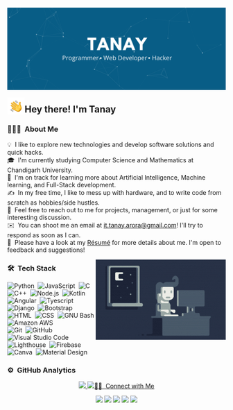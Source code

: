 ![Tanay Banner](https://github.com/tanay-arora/tanay-arora/blob/main/assets/Tanay-banner.png)

<img alt="Night Coding" src="./assets/Hand%20Wave.gif" width='40' align="left"/><h2>Hey there! I'm Tanay</h2>

<!-- ## 👋 &nbsp;Hey there! I'm Tanay -->

### 👨🏻‍💻 &nbsp;About Me

💡 &nbsp;I like to explore new technologies and develop software solutions and quick hacks.\
🎓 &nbsp;I'm currently studying Computer Science and Mathematics at Chandigarh University.\
🌱 &nbsp;I'm on track for learning more about Artificial Intelligence, Machine learning, and Full-Stack development.\
✍️ &nbsp;In my free time, I like to mess up with hardware, and to write code from scratch as hobbies/side hustles.\
💬 &nbsp;Feel free to reach out to me for projects, management, or just for some interesting discussion.\
✉️ &nbsp;You can shoot me an email at it.tanay.arora@gmail.com! I'll try to respond as soon as I can.\
📄 &nbsp;Please have a look at my [Résumé]() for more details about me. I'm open to feedback and suggestions!

<img alt="Night Coding" src="./assets/Night-Coding.gif" align="right"/>

### 🛠 &nbsp;Tech Stack

![Python](https://img.shields.io/badge/-Python-05122A?style=flat&logo=python)&nbsp;
![JavaScript](https://img.shields.io/badge/-JavaScript-05122A?style=flat&logo=javascript)&nbsp;
![C](https://img.shields.io/badge/-C-05122A?style=flat&logo=C&logoColor=A8B9CC)&nbsp;
![C++](https://img.shields.io/badge/-C++-05122A?style=flat&logo=C%2B%2B&logoColor=00599C)&nbsp;
![Node.js](https://img.shields.io/badge/-Node.js-05122A?style=flat&logo=node.js)&nbsp;
![Kotlin](https://img.shields.io/badge/-Kotlin-02122B?style=flat&logo=kotlin)&nbsp;
![Angular](https://img.shields.io/badge/-Angular-02122B?style=flat&logo=angular)&nbsp;
![Tyescript](https://img.shields.io/badge/-TypeScript-02122B?style=flat&logo=typescript)\
![Django](https://img.shields.io/badge/-Django-05122A?style=flat&logo=django&logoColor=092E20)&nbsp;
![Bootstrap](https://img.shields.io/badge/-Bootstrap-05122A?style=flat&logo=bootstrap&logoColor=563D7C)&nbsp;
![HTML](https://img.shields.io/badge/-HTML-05122A?style=flat&logo=HTML5)&nbsp;
![CSS](https://img.shields.io/badge/-CSS-05122A?style=flat&logo=CSS3&logoColor=1572B6)&nbsp;
![GNU Bash](https://img.shields.io/badge/-GNU--Bash-02122B?style=flat&logo=gnu-bash)&nbsp;
![Amazon AWS](https://img.shields.io/badge/-Amazon--AWS-02122B?style=flat&logo=amazon-aws)\
![Git](https://img.shields.io/badge/-Git-05122A?style=flat&logo=git)&nbsp;
![GitHub](https://img.shields.io/badge/-GitHub-05122A?style=flat&logo=github)&nbsp;
![Visual Studio Code](https://img.shields.io/badge/-Visual%20Studio%20Code-05122A?style=flat&logo=visual-studio-code&logoColor=007ACC)&nbsp;
![Lighthouse](https://img.shields.io/badge/-LightHouse-02122B?style=flat&logo=lighthouse)&nbsp;
![Firebase](https://img.shields.io/badge/-Firebase-02122B?style=flat&logo=firebase)\
![Canva](https://img.shields.io/badge/-Canva-05122A?style=flat&logo=canva)&nbsp;
![Material Design](https://img.shields.io/badge/-Material--design-02122B?style=flat&logo=material-design)&nbsp;

### ⚙️ &nbsp;GitHub Analytics

<p align="center">
<a href="https://github.com/tanay-arora">
  <img height="180em" src="https://github-readme-stats-eight-theta.vercel.app/api?username=tanay-arora&show_icons=true&theme=algolia&include_all_commits=true"/>
  <img height="180em" src="https://github-readme-stats-eight-theta.vercel.app/api/top-langs/?username=tanay-arora&layout=compact&langs_count=7&theme=algolia/>
</a>
</p>

### 🤝🏻 &nbsp;Connect with Me

<p align="center">
<a href="https://tanay-arora.github.io/"><img src="https://img.shields.io/badge/-tanay--arora.github.io-3423A6?style=flat&logo=Google-Chrome&logoColor=white"/></a>
<a href="https://www.linkedin.com/in/tanay-arora-45b610203"><img src="https://img.shields.io/badge/-tanay%20arora-0077B5?style=flat&logo=Linkedin&logoColor=white"/></a>
<a href="mailto:it.tanay.arora@gmail.com"><img src="https://img.shields.io/badge/-it.tanay.arora@gmail.com-D14836?style=flat&logo=Gmail&logoColor=white"/></a>
<a href="https://instagram.com/arora__tanay"><img src="https://img.shields.io/badge/-@arora__tanay-E4405F?style=flat&logo=Instagram&logoColor=white"/></a>
<a href="https://www.facebook.com/tanayluthra.01"><img src="https://img.shields.io/badge/-@Tanay%20Arora-1877F2?style=flat&logo=Facebook&logoColor=white"/></a>
</p>

